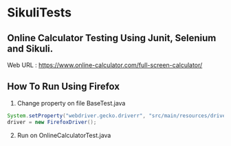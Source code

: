 # SikuliTests

## Online Calculator Testing Using Junit, Selenium and Sikuli.

Web URL : https://www.online-calculator.com/full-screen-calculator/

## How To Run Using Firefox
1. Change property on file BaseTest.java
```java
System.setProperty("webdriver.gecko.driverr", "src/main/resources/driver/firefoxdriver.exe");
driver = new FirefoxDriver();
```
2. Run on OnlineCalculatorTest.java
